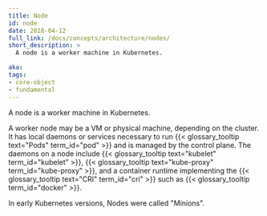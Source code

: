 ```yaml
---
title: Node
id: node
date: 2018-04-12
full_link: /docs/concepts/architecture/nodes/
short_description: >
  A node is a worker machine in Kubernetes.

aka:
tags:
- core-object
- fundamental
---
```

 A node is a worker machine in Kubernetes.

<!--more-->

A worker node may be a VM or physical machine, depending on the cluster. It has local daemons or services necessary to run {{< glossary_tooltip text="Pods" term_id="pod" >}} and is managed by the control plane. The daemons on a node include {{< glossary_tooltip text="kubelet" term_id="kubelet" >}}, {{< glossary_tooltip text="kube-proxy" term_id="kube-proxy" >}}, and a container runtime implementing the {{< glossary_tooltip text="CRI" term_id="cri" >}} such as {{< glossary_tooltip term_id="docker" >}}.

In early Kubernetes versions, Nodes were called "Minions".
